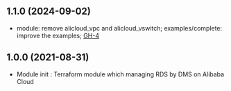 ## 1.1.0 (2024-09-02)

- module: remove alicloud_vpc and alicloud_vswitch; examples/complete: improve the examples; [GH-4](https://github.com/alibabacloud-automation/terraform-alicloud-dms-rds/pull/4)

## 1.0.0 (2021-08-31)

- Module init : Terraform module which managing RDS by DMS on Alibaba Cloud
